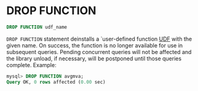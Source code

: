 # DROP FUNCTION

```sql
DROP FUNCTION udf_name
```

`DROP FUNCTION` statement deinstalls a `user-defined function [UDF](Extensions/UDFs_and_Plugins/UDF.md) with the given name. On success, the function is no longer available for use in subsequent queries. Pending concurrent queries will not be affected and the library unload, if necessary, will be postponed until those queries complete. Example:

```sql
mysql> DROP FUNCTION avgmva;
Query OK, 0 rows affected (0.00 sec)
```
